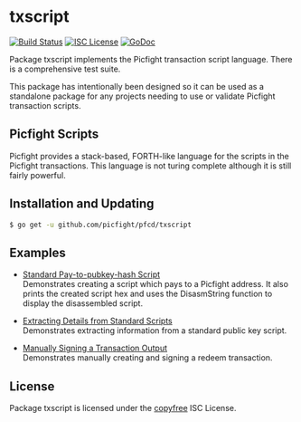 txscript
========

[![Build Status](http://img.shields.io/travis/picfight/pfcd.svg)](https://travis-ci.org/picfight/pfcd)
[![ISC License](http://img.shields.io/badge/license-ISC-blue.svg)](http://copyfree.org)
[![GoDoc](https://img.shields.io/badge/godoc-reference-blue.svg)](http://godoc.org/github.com/picfight/pfcd/txscript)

Package txscript implements the Picfight transaction script language.  There is
a comprehensive test suite.

This package has intentionally been designed so it can be used as a standalone
package for any projects needing to use or validate Picfight transaction scripts.

## Picfight Scripts

Picfight provides a stack-based, FORTH-like language for the scripts in
the Picfight transactions.  This language is not turing complete
although it is still fairly powerful.

## Installation and Updating

```bash
$ go get -u github.com/picfight/pfcd/txscript
```

## Examples

* [Standard Pay-to-pubkey-hash Script](http://godoc.org/github.com/picfight/pfcd/txscript#example-PayToAddrScript)  
  Demonstrates creating a script which pays to a Picfight address.  It also
  prints the created script hex and uses the DisasmString function to display
  the disassembled script.

* [Extracting Details from Standard Scripts](http://godoc.org/github.com/picfight/pfcd/txscript#example-ExtractPkScriptAddrs)  
  Demonstrates extracting information from a standard public key script.

* [Manually Signing a Transaction Output](http://godoc.org/github.com/picfight/pfcd/txscript#example-SignTxOutput)  
  Demonstrates manually creating and signing a redeem transaction.

## License

Package txscript is licensed under the [copyfree](http://copyfree.org) ISC
License.
